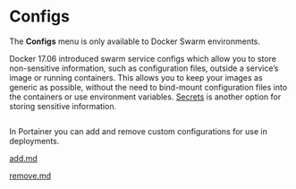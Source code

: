 # Configs


The **Configs** menu is only available to Docker Swarm environments.


Docker 17.06 introduced swarm service configs which allow you to store non-sensitive information, such as configuration files, outside a service’s image or running containers. This allows you to keep your images as generic as possible, without the need to bind-mount configuration files into the containers or use environment variables. [Secrets](../secrets/) is another option for storing sensitive information.

<figure><img src="../..//assets/2.15-docker_configs_config_list.png" alt=""><figcaption></figcaption></figure>

In Portainer you can add and remove custom configurations for use in deployments.


[add.md](add.md)



[remove.md](remove.md)


